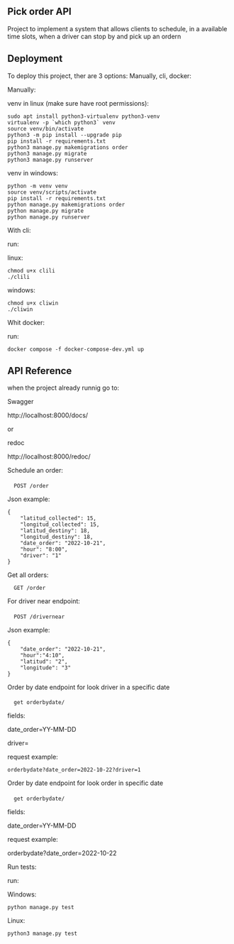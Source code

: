 ## Pick order API

Project to implement a system that allows clients to schedule, in a available time slots, when a driver can stop by and pick up an ordern

## Deployment

To deploy this project, ther are 3 options: Manually, cli, docker:

Manually:


venv in linux (make sure have root permissions):

    sudo apt install python3-virtualenv python3-venv
    virtualenv -p `which python3` venv
    source venv/bin/activate
    python3 -m pip install --upgrade pip
    pip install -r requirements.txt
    python3 manage.py makemigrations order
    python3 manage.py migrate
    python3 manage.py runserver


venv in windows:

    python -m venv venv
    source venv/scripts/activate
    pip install -r requirements.txt
    python manage.py makemigrations order
    python manage.py migrate
    python manage.py runserver


With cli:

run:

linux:

    chmod u+x clili
    ./clili

windows:

    chmod u+x cliwin
    ./cliwin


Whit docker:

run:

    docker compose -f docker-compose-dev.yml up


## API Reference

when the project already runnig go to:

Swagger

http://localhost:8000/docs/

or

redoc

http://localhost:8000/redoc/


Schedule an order:

#### 
```http
  POST /order
```

Json example:

    {    
        "latitud_collected": 15,
        "longitud_collected": 15,
        "latitud_destiny": 18,
        "longitud_destiny": 18,
        "date_order": "2022-10-21",
        "hour": "8:00",
        "driver": "1"
    }


Get all orders:

```http
  GET /order
```

For driver near endpoint:

#### 
```http
  POST /drivernear
```

Json example:

    {
        "date_order": "2022-10-21",
        "hour":"4:10",
        "latitud": "2",
        "longitude": "3"
    }


Order by date
endpoint for look driver in a specific date
#### 
```http
  get orderbydate/
```

fields:

date_order=YY-MM-DD

driver=<INT>

request example:

    orderbydate?date_order=2022-10-22?driver=1


Order by date
endpoint for look order in specific date

#### 
```http
  get orderbydate/
```

fields:

date_order=YY-MM-DD

request example:

orderbydate?date_order=2022-10-22


Run tests:

run:

Windows:

    python manage.py test

Linux:

    python3 manage.py test
